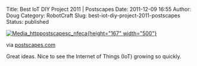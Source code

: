 Title: Best IoT DIY Project 2011 | Postscapes
Date: 2011-12-09 16:55
Author: Doug
Category: RobotCraft
Slug: best-iot-diy-project-2011-postscapes
Status: published

[![Media_httppostscapesc_nfeca](http://getfile8.posterous.com/getfile/files.posterous.com/littleideas/drdaumuCehHnmlodjuJjeuzkeqJjppqrEulogcaqtglAwAyygBxfkuDphsfG/media_httppostscapesc_nFEcA.png.scaled500.png){height="167" width="500"}](http://getfile1.posterous.com/getfile/files.posterous.com/littleideas/drdaumuCehHnmlodjuJjeuzkeqJjppqrEulogcaqtglAwAyygBxfkuDphsfG/media_httppostscapesc_nFEcA.png.scaled1000.png)

via [postscapes.com](http://postscapes.com/best-iot-diy-project-2011)

Great ideas. Nice to see the Internet of Things (IoT) growing so quickly.
